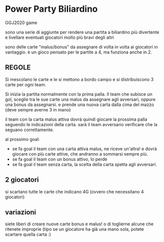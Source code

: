 # Power Party Biliardino
GGJ2020 game

sono una serie di aggiunte per rendere una partita a biliardino più divertente e livellare eventuali giocatori molto più bravi degli altri

sono delle carte "malus/bonus" da assegnare di volta in volta ai giocatori in vantaggio. è un gioco pensato per le partite a 4, ma funziona anche in 2.

## REGOLE
Si mescolano le carte e le si mettono a bordo campo e si distribuiscono 3 carte per ogni team.

Si inizia la partita normalmente con la prima palla.
Il team che subisce un gol, sceglie tra le sue carte una malus da assegnare agli avversari, oppure una bonus da assegnarsi. e prende una nuova carta dalla cima del mazzo (deve sempre averne 3 in mano)

il team con la carta malus attiva dovrà quindi giocare la prossima palla seguendo le indicazioni della carta. sarà il team avversario verificare che la seguano correttamente.

al prossimo goal:
- se fa goal il team con una carta attiva malus, ne riceve un'altra! e dovrà giocare con più carte attive, che andranno a sommarsi sempre più.
- se fa goal il team con un bonus attivo, lo perde
- se fa goal il team senza carta, la scelta della carta spetta agli avversari.

## 2 giocatori
si scartano tutte le carte che indicano 4G (ovvero che necessitano 4 giocatori)

## variazioni
siete liberi di creare nuove carte bonus e malus! o di toglierne alcune che ritenete improprie (tipo se un giocatore ha già una mano sola, potete scartare quella carta :)
